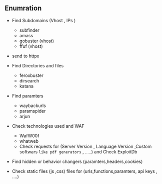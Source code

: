 ## Enumration 

- Find Subdomains  (Vhost , IPs )
    - subfinder
    - amass
    - gobuster (vhost)
    - ffuf (vhost)

- send to httpx

- Find Directories and files
    - feroxbuster 
    - dirsearch   
    - katana
          
- Find paramters
    - waybackurls
    - paramspider
    - arjun

- Check technologies used and WAF
    - WafW00f
    - whatweb
    - Check requests for (Server Version , Language Version ,Custom softwars `like pdf generators` , .....) and Check ExploitDb

- Find hidden or behavior changers (paramters,headers,cookies)
- Check static files (js ,css) files for (urls,functions,paramters, api keys , ....)




